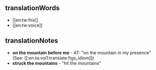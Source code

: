 ## translationWords

* [[en:tw:fire]]
* [[en:tw:voice]]

## translationNotes

* **on the mountain before me** - AT: "on the mountain in my presence" (See: [[:en:ta:vol1:translate:figs_idiom]])
* **struck the mountains** - "hit the mountains"
